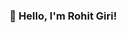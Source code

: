 ### 👋 Hello, I'm Rohit Giri!

<!--
**RohitGiri420/RohitGiri420** I'm an Android Developer Intern at @CodeWay Solutions and a final-year B.Tech student with a strong passion for Android & IOS development. Proficient in HTML, CSS, JavaScript, Node.js, Git/GitHub, Express.js, MongoDB, and React.js, I enjoy creating robust and user-centric web applications.
Here are some ideas to get you started:

- 🚀 Android Developer Intern at Codeway Solution
- 📱 Passionate Flutter Developer
- 🎓 Final semester B.Tech in Computer Science and Engineering (CSE)
- 🌟 Excited about crafting seamless mobile experiences with a focus on Android development. Currently interning at Codeway Solution, where I'm honing my skills in building robust and user-friendly Android applications. My passion lies in Flutter development, and I love exploring innovative solutions to create engaging cross-platform apps.
- 👨‍💻 Always eager to learn and adapt to the ever-evolving world of technology. Open to collaboration and enthusiastic about contributing to the open-source community. Let's connect and build something amazing together! 🚀
- 📫 Reach me at: Rk6280840221@gmail.com
-->
